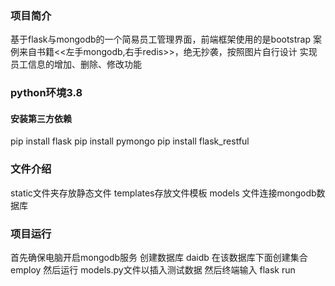 
### 项目简介
基于flask与mongodb的一个简易员工管理界面，前端框架使用的是bootstrap
案例来自书籍<<左手mongodb,右手redis>>，绝无抄袭，按照图片自行设计
实现员工信息的增加、删除、修改功能

### python环境3.8
#### 安装第三方依赖
pip install flask
pip install pymongo
pip install flask_restful

### 文件介绍
static文件夹存放静态文件
templates存放文件模板
models 文件连接mongodb数据库

### 项目运行
首先确保电脑开启mongodb服务
创建数据库 daidb
在该数据库下面创建集合 employ
然后运行 models.py文件以插入测试数据
然后终端输入 flask run


